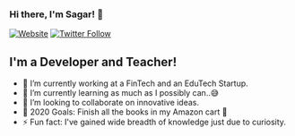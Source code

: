 ### Hi there, I'm Sagar! 👋

[![Website](https://img.shields.io/website?label=sagarkharabe.com&style=for-the-badge&url=https%3A%2F%2Fsagarkharabe.com)](https://sagarkharabe.com)
[![Twitter Follow](https://img.shields.io/twitter/follow/sagarkharabe?color=1DA1F2&logo=twitter&style=for-the-badge)](https://twitter.com/intent/follow?original_referer=https%3A%2F%2Fgithub.com%2Fsagarkharabe&screen_name=sagarkharabe)

## I'm a Developer and Teacher!

- 🔭 I’m currently working at a FinTech and an EduTech Startup.
- 🌱 I’m currently learning as much as I possibly can..😅
- 👯 I’m looking to collaborate on innovative ideas.
- 🥅 2020 Goals: Finish all the books in my Amazon cart 🤣 <!-- Contribute more to Open Source projects-->
- ⚡ Fun fact: I've gained wide breadth of knowledge just due to curiosity.

<!--
**sagarkharbe/sagarkharbe** is a ✨ _special_ ✨ repository because its `README.md` (this file) appears on your GitHub profile.

Here are some ideas to get you started:

- 🔭 I’m currently working on ...
- 🌱 I’m currently learning ...
- 👯 I’m looking to collaborate on ...
- 🤔 I’m looking for help with ...
- 💬 Ask me about ...
- 📫 How to reach me: ...
- 😄 Pronouns: ...
- ⚡ Fun fact: ...
-->
